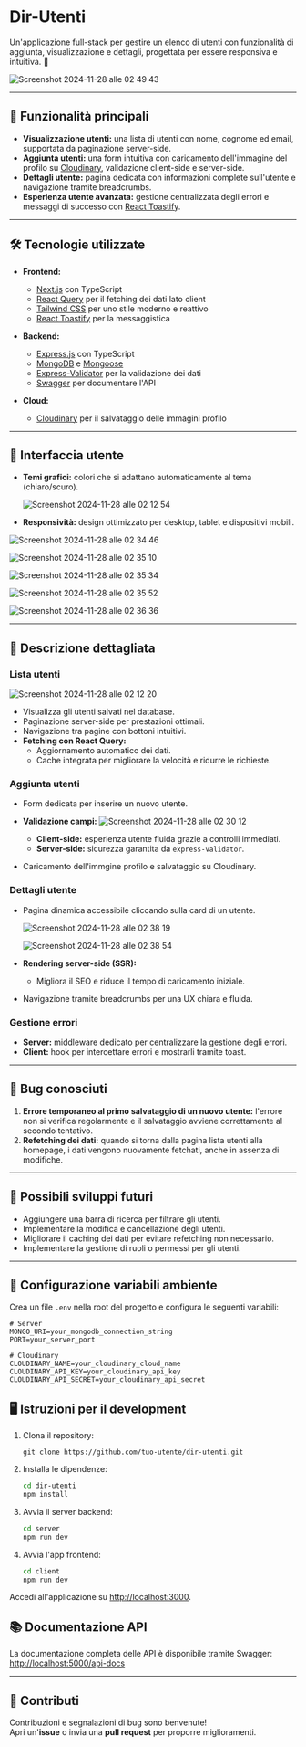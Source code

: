 # Dir-Utenti
Un'applicazione full-stack per gestire un elenco di utenti con funzionalità di aggiunta, visualizzazione e dettagli, progettata per essere responsiva e intuitiva. 🎯

![Screenshot 2024-11-28 alle 02 49 43](https://github.com/user-attachments/assets/8b0fd0a4-b885-41d6-8319-bf40a0a76e53)

---

## 🚀 Funzionalità principali

- **Visualizzazione utenti:** una lista di utenti con nome, cognome ed email, supportata da paginazione server-side.
- **Aggiunta utenti:** una form intuitiva con caricamento dell'immagine del profilo su [Cloudinary](https://cloudinary.com/), validazione client-side e server-side.
- **Dettagli utente:** pagina dedicata con informazioni complete sull'utente e navigazione tramite breadcrumbs.
- **Esperienza utente avanzata:** gestione centralizzata degli errori e messaggi di successo con [React Toastify](https://github.com/fkhadra/react-toastify).

---

## 🛠️ Tecnologie utilizzate

- **Frontend:**
  - [Next.js](https://nextjs.org/) con TypeScript
  - [React Query](https://tanstack.com/query) per il fetching dei dati lato client
  - [Tailwind CSS](https://tailwindcss.com/) per uno stile moderno e reattivo
  - [React Toastify](https://github.com/fkhadra/react-toastify) per la messaggistica

- **Backend:**
  - [Express.js](https://expressjs.com/) con TypeScript
  - [MongoDB](https://www.mongodb.com/) e [Mongoose](https://mongoosejs.com/)
  - [Express-Validator](https://express-validator.github.io/docs/) per la validazione dei dati
  - [Swagger](https://swagger.io/) per documentare l'API

- **Cloud:**
  - [Cloudinary](https://cloudinary.com/) per il salvataggio delle immagini profilo

---

## 🎨 Interfaccia utente

- **Temi grafici:** colori che si adattano automaticamente al tema (chiaro/scuro).
  
  ![Screenshot 2024-11-28 alle 02 12 54](https://github.com/user-attachments/assets/be7ba2bf-18fa-49cc-a5ae-a7d2c04a540c)

- **Responsività:** design ottimizzato per desktop, tablet e dispositivi mobili.
  
![Screenshot 2024-11-28 alle 02 34 46](https://github.com/user-attachments/assets/0fba7318-4bcf-49d0-a1b5-89aabd07a667)

![Screenshot 2024-11-28 alle 02 35 10](https://github.com/user-attachments/assets/add07341-4b6c-4f47-a25c-9f32d8e07b71)

![Screenshot 2024-11-28 alle 02 35 34](https://github.com/user-attachments/assets/1e7ab5a3-6792-4993-be7f-8ddb8d3f6263)

![Screenshot 2024-11-28 alle 02 35 52](https://github.com/user-attachments/assets/c455fa39-590b-41ba-acb4-52e4a8706553)

![Screenshot 2024-11-28 alle 02 36 36](https://github.com/user-attachments/assets/5905e949-25e8-4217-bfa1-2889459ccb46)

---

## 📄 Descrizione dettagliata

### Lista utenti
![Screenshot 2024-11-28 alle 02 12 20](https://github.com/user-attachments/assets/16ba619a-385e-4a62-9827-f0b6931deac9)

- Visualizza gli utenti salvati nel database.
- Paginazione server-side per prestazioni ottimali.
- Navigazione tra pagine con bottoni intuitivi.
- **Fetching con React Query:**
  - Aggiornamento automatico dei dati.
  - Cache integrata per migliorare la velocità e ridurre le richieste.

### Aggiunta utenti

- Form dedicata per inserire un nuovo utente.
- **Validazione campi:**
  ![Screenshot 2024-11-28 alle 02 30 12](https://github.com/user-attachments/assets/05a7491e-e7b5-4c18-aadb-2f619189bf0f)

  - **Client-side:** esperienza utente fluida grazie a controlli immediati.
  - **Server-side:** sicurezza garantita da `express-validator`.
    
- Caricamento dell'immgine profilo e salvataggio su Cloudinary.
 

### Dettagli utente
- Pagina dinamica accessibile cliccando sulla card di un utente.
  
  ![Screenshot 2024-11-28 alle 02 38 19](https://github.com/user-attachments/assets/b8274b1e-d79c-4993-bb4c-a253a24b60f4)
  
  ![Screenshot 2024-11-28 alle 02 38 54](https://github.com/user-attachments/assets/5da5b6bb-6ed6-4d19-8afa-aab00344997d)

- **Rendering server-side (SSR):**
  - Migliora il SEO e riduce il tempo di caricamento iniziale.
- Navigazione tramite breadcrumbs per una UX chiara e fluida.

### Gestione errori
- **Server:** middleware dedicato per centralizzare la gestione degli errori.
- **Client:** hook per intercettare errori e mostrarli tramite toast.

---

## 🐞 Bug conosciuti

1. **Errore temporaneo al primo salvataggio di un nuovo utente:** l'errore non si verifica regolarmente e il salvataggio avviene correttamente al secondo tentativo.
2. **Refetching dei dati:** quando si torna dalla pagina lista utenti alla homepage, i dati vengono nuovamente fetchati, anche in assenza di modifiche.

---

## 🌟 Possibili sviluppi futuri

- Aggiungere una barra di ricerca per filtrare gli utenti.
- Implementare la modifica e cancellazione degli utenti.
- Migliorare il caching dei dati per evitare refetching non necessario.
- Implementare la gestione di ruoli o permessi per gli utenti.

---

## 🔧 Configurazione variabili ambiente

Crea un file `.env` nella root del progetto e configura le seguenti variabili:

```env
# Server
MONGO_URI=your_mongodb_connection_string
PORT=your_server_port

# Cloudinary
CLOUDINARY_NAME=your_cloudinary_cloud_name
CLOUDINARY_API_KEY=your_cloudinary_api_key
CLOUDINARY_API_SECRET=your_cloudinary_api_secret
```

## 🖥️ Istruzioni per il development

1. Clona il repository:
   ```
   git clone https://github.com/tuo-utente/dir-utenti.git
   ```

2. Installa le dipendenze:
   ```bash
   cd dir-utenti
   npm install
   ```

3. Avvia il server backend:
   ```bash
   cd server
   npm run dev
   ```

4. Avvia l'app frontend:
   ```bash
   cd client
   npm run dev
   ```
Accedi all'applicazione su [http://localhost:3000](http://localhost:3000).


## 📚 Documentazione API

La documentazione completa delle API è disponibile tramite Swagger:  
[http://localhost:5000/api-docs](http://localhost:5000/api-docs)

---

## 🙌 Contributi

Contribuzioni e segnalazioni di bug sono benvenute!  
Apri un'**issue** o invia una **pull request** per proporre miglioramenti.
